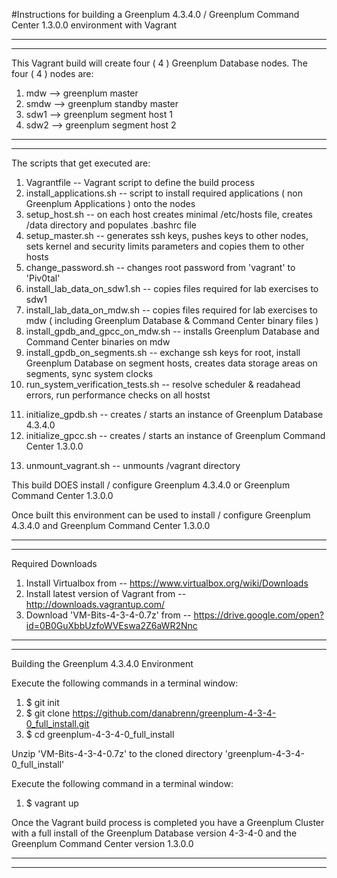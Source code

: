 #Instructions for building a Greenplum 4.3.4.0 / Greenplum Command Center 1.3.0.0 environment with Vagrant

------------------
------------------
This Vagrant build will create four ( 4 ) Greenplum Database nodes.
The four ( 4 ) nodes are:

1.  mdw		--> greenplum master
2.  smdw  --> greenplum standby master
3.  sdw1  --> greenplum segment host 1
4.  sdw2  --> greenplum segment host 2

------------------
------------------

The scripts that get executed are:

1. Vagrantfile -- Vagrant script to define the build process
2. install_applications.sh -- script to install required applications ( non Greenplum Applications ) onto the nodes
3. setup_host.sh -- on each host creates minimal /etc/hosts file, creates /data directory and populates .bashrc file
4. setup_master.sh -- generates ssh keys, pushes keys to other nodes, sets kernel and security limits parameters and copies them to other hosts
5. change_password.sh -- changes root password from 'vagrant' to 'Piv0tal'
6. install_lab_data_on_sdw1.sh -- copies files required for lab exercises to sdw1
7. install_lab_data_on_mdw.sh -- copies files required for lab exercises to mdw ( including Greenplum Database & Command Center binary files )
8. install_gpdb_and_gpcc_on_mdw.sh -- installs Greenplum Database and Command Center binaries on mdw
9. install_gpdb_on_segments.sh -- exchange ssh keys for root,  install Greenplum Database on segment hosts, creates data storage areas on segments, sync system clocks
10. run_system_verification_tests.sh -- resolve scheduler & readahead errors, run performance checks on all hostst
11) initialize_gpdb.sh -- creates / starts an instance of Greenplum Database 4.3.4.0
12) initialize_gpcc.sh -- creates / starts an instance of Greenplum Command Center 1.3.0.0
13. unmount_vagrant.sh -- unmounts /vagrant directory

This build DOES install / configure Greenplum 4.3.4.0 or Greenplum Command Center 1.3.0.0

Once built this environment can be used to install / configure Greenplum 4.3.4.0 and Greenplum Command Center 1.3.0.0

------------------
------------------

Required Downloads

1. Install Virtualbox from -- https://www.virtualbox.org/wiki/Downloads
2. Install latest version of Vagrant from -- http://downloads.vagrantup.com/
3. Download 'VM-Bits-4-3-4-0.7z' from -- https://drive.google.com/open?id=0B0GuXbbUzfoWVEswa2Z6aWR2Nnc

--------------
--------------

Building the Greenplum 4.3.4.0 Environment

Execute the following commands in a terminal window:

1. $ git init
2. $ git clone https://github.com/danabrenn/greenplum-4-3-4-0_full_install.git
3. $ cd greenplum-4-3-4-0_full_install

Unzip 'VM-Bits-4-3-4-0.7z' to the cloned directory 'greenplum-4-3-4-0_full_install'

Execute the following command in a terminal window:

1. $ vagrant up

Once the Vagrant build process is completed you have a Greenplum Cluster with a full install of the Greenplum Database version 4-3-4-0 and the Greenplum Command Center version 1.3.0.0

------------------
------------------

